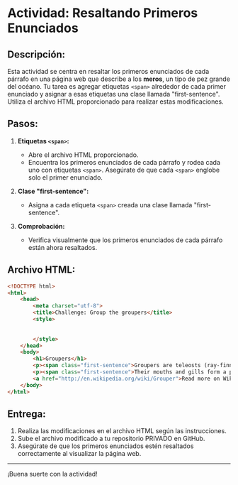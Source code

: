 # Actividad: Resaltando Primeros Enunciados

## Descripción:

Esta actividad se centra en resaltar los primeros enunciados de cada párrafo en una página web que describe a los **meros**, un tipo de pez grande del océano. Tu tarea es agregar etiquetas `<span>` alrededor de cada primer enunciado y asignar a esas etiquetas una clase llamada "first-sentence". Utiliza el archivo HTML proporcionado para realizar estas modificaciones.

## Pasos:

1. **Etiquetas `<span>`:**
   - Abre el archivo HTML proporcionado.
   - Encuentra los primeros enunciados de cada párrafo y rodea cada uno con etiquetas `<span>`. Asegúrate de que cada `<span>` englobe solo el primer enunciado.
  
2. **Clase "first-sentence":**
   - Asigna a cada etiqueta `<span>` creada una clase llamada "first-sentence".

3. **Comprobación:**
   - Verifica visualmente que los primeros enunciados de cada párrafo están ahora resaltados.

## Archivo HTML:

```html
<!DOCTYPE html>
<html>
    <head>
        <meta charset="utf-8">
        <title>Challenge: Group the groupers</title>
        <style> 
        
        
        </style>
    </head>
    <body>
        <h1>Groupers</h1>
        <p><span class="first-sentence">Groupers are teleosts (ray-finned fishes), typically having a stout body and a large mouth.</span> They can be quite large, and lengths over a meter and weights up to 100 kg are not uncommon, though obviously in such a large group, species vary considerably. They swallow prey rather than biting pieces off it. They do not have many teeth on the edges of their jaws, but they have heavy crushing tooth plates inside the pharynx. They habitually eat fish, octopuses, and crustaceans. Reports of fatal attacks on humans by the largest species, the giant grouper (Epinephelus lanceolatus) are unconfirmed.</p>
        <p><span class="first-sentence">Their mouths and gills form a powerful sucking system that sucks their prey in from a distance.</span> They also use their mouths to dig into sand to form their shelters under big rocks, jetting it out through their gills. Their gill muscles are so powerful, it is nearly impossible to pull them out of a cave if they feel attacked and extend those muscles to lock themselves in.</p>
        <a href="http://en.wikipedia.org/wiki/Grouper">Read more on Wikipedia</a>
    </body>
</html>
```

## Entrega:

1. Realiza las modificaciones en el archivo HTML según las instrucciones.
2. Sube el archivo modificado a tu repositorio PRIVADO en GitHub.
3. Asegúrate de que los primeros enunciados estén resaltados correctamente al visualizar la página web.

---

¡Buena suerte con la actividad!